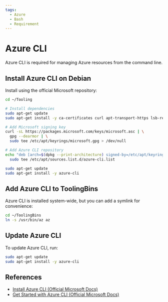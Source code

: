 ```yaml
---
tags:
  - Azure
  - Bash
  - Requirement
---
```

# Azure CLI

Azure CLI is required for managing Azure resources from the command line.

## Install Azure CLI on Debian

Install using the official Microsoft repository:

```bash title="Install Azure CLI"
cd ~/Tooling

# Install dependencies
sudo apt-get update
sudo apt-get install -y ca-certificates curl apt-transport-https lsb-release gnupg

# Add Microsoft signing key
curl -sL https://packages.microsoft.com/keys/microsoft.asc | \
  gpg --dearmor | \
  sudo tee /etc/apt/keyrings/microsoft.gpg > /dev/null

# Add Azure CLI repository
echo "deb [arch=$(dpkg --print-architecture) signed-by=/etc/apt/keyrings/microsoft.gpg] https://packages.microsoft.com/repos/azure-cli/ $(lsb_release -cs) main" | \
  sudo tee /etc/apt/sources.list.d/azure-cli.list

sudo apt-get update
sudo apt-get install -y azure-cli
```

## Add Azure CLI to ToolingBins

Azure CLI is installed system-wide, but you can add a symlink for convenience:

```bash title="Symlink az"
cd ~/ToolingBins
ln -s /usr/bin/az az
```

## Update Azure CLI

To update Azure CLI, run:

```bash title="Update Azure CLI"
sudo apt-get update
sudo apt-get install -y azure-cli
```

## References

- [Install Azure CLI (Official Microsoft Docs)](https://learn.microsoft.com/en-us/cli/azure/install-azure-cli)
- [Get Started with Azure CLI (Official Microsoft Docs)](https://learn.microsoft.com/en-us/cli/azure/get-started-with-azure-cli)
